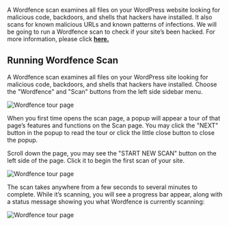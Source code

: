 A Wordfence scan examines all files on your WordPress website looking for malicious code, backdoors, and shells that hackers have installed. It also scans for known malicious URLs and known patterns of infections. We will be going to run a Wordfence scan to check if your site’s been hacked. For more information, please click [**here.**](https://www.wordfence.com/help/scan/)

## Running Wordfence Scan

A Wordfence scan examines all files on your WordPress site looking for malicious code, backdoors, and shells that hackers have installed. Choose the "Wordfence" and "Scan" buttons from the left side sidebar menu.

![Wordfence tour page](https://raw.githubusercontent.com/HKSSY/katacoda-scenarios/main/wordpresssecurity/enable_2fa/image/wordpress_plugins_search_page.png)

When you first time opens the scan page, a popup will appear a tour of that page’s features and functions on the Scan page. You may click the "NEXT" button in the popup to read the tour or click the little close button to close the popup.

Scroll down the page, you may see the "START NEW SCAN" button on the left side of the page. Click it to begin the first scan of your site.

![Wordfence tour page](https://raw.githubusercontent.com/HKSSY/katacoda-scenarios/main/wordpresssecurity/improve_system_security/image/wordfence_start_new_scan.png)

The scan takes anywhere from a few seconds to several minutes to complete. While it’s scanning, you will see a progress bar appear, along with a status message showing you what Wordfence is currently scanning:

![Wordfence tour page](https://raw.githubusercontent.com/HKSSY/katacoda-scenarios/main/wordpresssecurity/improve_system_security/image/wordfence_scan_process.png)
